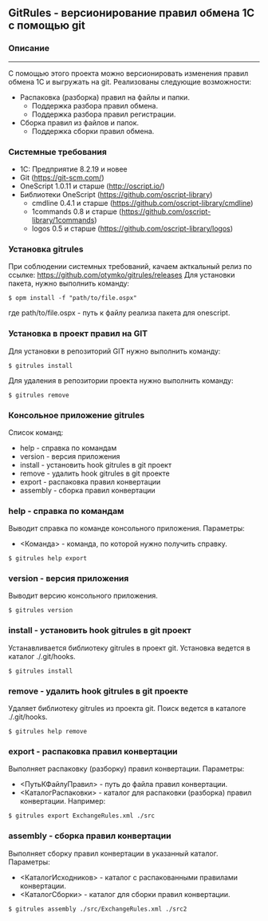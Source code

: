 ## GitRules - версионирование правил обмена 1С с помощью git ##

### Описание
----
С помощью этого проекта можно версионировать изменения правил обмена 1С и выгружать на git. 
Реализованы следующие возможности:
* Распаковка (разборка) правил на файлы и папки.
  + Поддержка разбора правил обмена.
  + Поддержка разбора правил регистрации.
* Сборка правил из файлов и папок.
  + Поддержка сборки правил обмена.

### Системные требования

* 1C: Предприятие 8.2.19 и новее
* Git (https://git-scm.com/)
* OneScript 1.0.11 и старше (http://oscript.io/)
* Библиотеки OneScript (https://github.com/oscript-library)
  + cmdline 0.4.1 и старше (https://github.com/oscript-library/cmdline)
  + 1commands 0.8 и старше (https://github.com/oscript-library/1commands)
  + logos 0.5 и старше (https://github.com/oscript-library/logos)

### Установка gitrules

При соблюдении системных требований, качаем акткальный релиз по ссылке: https://github.com/otymko/gitrules/releases
Для установки пакета, нужно выполнить команду:

```
$ opm install -f "path/to/file.ospx"
```

где path/to/file.ospx - путь к файлу реализа пакета для onescript.

### Установка в проект правил на GIT

Для установки в репозиторий GIT нужно выполнить команду:

```
$ gitrules install
```

Для удаления в репозитории проекта нужно выполнить команду:

```
$ gitrules remove
```

### Консольное приложение gitrules ###
Список команд:
* help - справка по командам
* version - версия приложения
* install - установить hook gitrules в git проект
* remove - удалить hook gitrules в git проекте
* export - распаковка правил конвертации
* assembly - сборка правил конвертации

### help - справка по командам ###

Выводит справка по команде консольного приложения.
Параметры:
* <Команда> - команда, по которой нужно получить справку.

```
$ gitrules help export
```

### version - версия приложения ###

Выводит версию консольного приложения.

```
$ gitrules version
```

### install - установить hook gitrules в git проект ###

Устанавливается библиотеку gitrules в проект git. Установка ведется в каталог ./.git/hooks.

```
$ gitrules install
```

### remove - удалить hook gitrules в git проекте ###

Удаляет библиотеку gitrules из проекта git. Поиск ведется в каталоге ./.git/hooks.

```
$ gitrules help remove
```

### export - распаковка правил конвертации ###

Выполняет распаковку (разборку) правил конвертации.
Параметры:
* <ПутьКФайлуПравил> - путь до файла правил конвертации.
* <КаталогРаспаковки> - каталог для распаковки (разборка) правил конвертации.
Например:
```
$ gitrules export ExchangeRules.xml ./src
```

### assembly - сборка правил конвертации ###

Выполняет сборку правил конвертации в указанный каталог.
Параметры:
* <КаталогИсходников> - каталог с распакованными правилами конвертации.
* <КаталогСборки> - каталог для сборки правил конвертации.
```
$ gitrules assembly ./src/ExchangeRules.xml ./src2
```
